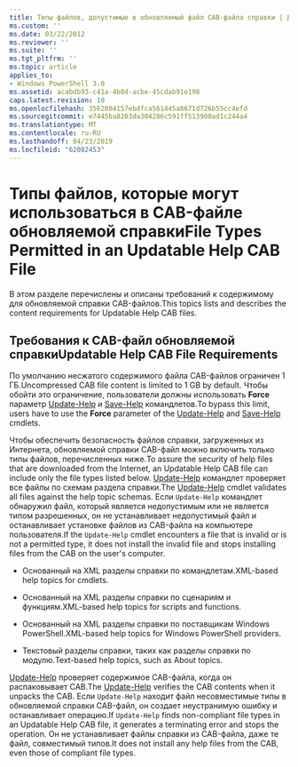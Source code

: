 ```yaml
---
title: Типы файлов, допустимые в обновляемый файл CAB-файла справки | Документация Майкрософт
ms.custom: ''
ms.date: 03/22/2012
ms.reviewer: ''
ms.suite: ''
ms.tgt_pltfrm: ''
ms.topic: article
applies_to:
- Windows PowerShell 3.0
ms.assetid: acabdb93-c41a-4b8d-acbe-45cdab91e198
caps.latest.revision: 10
ms.openlocfilehash: 3562804157ebdfca561445a8671d726b55cc4efd
ms.sourcegitcommit: e7445ba8203da304286c591ff513900ad1c244a4
ms.translationtype: MT
ms.contentlocale: ru-RU
ms.lasthandoff: 04/23/2019
ms.locfileid: "62082453"
---
```

# <a name="file-types-permitted-in-an-updatable-help-cab-file"></a><span data-ttu-id="a42ed-102">Типы файлов, которые могут использоваться в CAB-файле обновляемой справки</span><span class="sxs-lookup"><span data-stu-id="a42ed-102">File Types Permitted in an Updatable Help CAB File</span></span>

<span data-ttu-id="a42ed-103">В этом разделе перечислены и описаны требований к содержимому для обновляемой справки CAB-файлов.</span><span class="sxs-lookup"><span data-stu-id="a42ed-103">This topics lists and describes the content requirements for Updatable Help CAB files.</span></span>

## <a name="updatable-help-cab-file-requirements"></a><span data-ttu-id="a42ed-104">Требования к CAB-файл обновляемой справки</span><span class="sxs-lookup"><span data-stu-id="a42ed-104">Updatable Help CAB File Requirements</span></span>

<span data-ttu-id="a42ed-105">По умолчанию несжатого содержимого файла CAB-файлов ограничен 1 ГБ.</span><span class="sxs-lookup"><span data-stu-id="a42ed-105">Uncompressed CAB file content is limited to 1 GB by default.</span></span> <span data-ttu-id="a42ed-106">Чтобы обойти это ограничение, пользователи должны использовать **Force** параметр [Update-Help](/powershell/module/Microsoft.PowerShell.Core/Update-Help) и [Save-Help](/powershell/module/Microsoft.PowerShell.Core/Save-Help) командлетов.</span><span class="sxs-lookup"><span data-stu-id="a42ed-106">To bypass this limit, users have to use the **Force** parameter of the [Update-Help](/powershell/module/Microsoft.PowerShell.Core/Update-Help) and [Save-Help](/powershell/module/Microsoft.PowerShell.Core/Save-Help) cmdlets.</span></span>

<span data-ttu-id="a42ed-107">Чтобы обеспечить безопасность файлов справки, загруженных из Интернета, обновляемой справки CAB-файл можно включить только типы файлов, перечисленных ниже.</span><span class="sxs-lookup"><span data-stu-id="a42ed-107">To assure the security of help files that are downloaded from the Internet, an Updatable Help CAB file can include only the file types listed below.</span></span> <span data-ttu-id="a42ed-108">[Update-Help](/powershell/module/Microsoft.PowerShell.Core/Update-Help) командлет проверяет все файлы по схемам раздела справки.</span><span class="sxs-lookup"><span data-stu-id="a42ed-108">The [Update-Help](/powershell/module/Microsoft.PowerShell.Core/Update-Help) cmdlet validates all files against the help topic schemas.</span></span> <span data-ttu-id="a42ed-109">Если `Update-Help` командлет обнаружил файл, который является недопустимым или не является типом разрешенных, он не устанавливает недопустимый файл и останавливает установке файлов из CAB-файла на компьютере пользователя.</span><span class="sxs-lookup"><span data-stu-id="a42ed-109">If the `Update-Help` cmdlet encounters a file that is invalid or is not a permitted type, it does not install the invalid file and stops installing files from the CAB on the user's computer.</span></span>

- <span data-ttu-id="a42ed-110">Основанный на XML разделы справки по командлетам.</span><span class="sxs-lookup"><span data-stu-id="a42ed-110">XML-based help topics for cmdlets.</span></span>

- <span data-ttu-id="a42ed-111">Основанный на XML разделы справки по сценариям и функциям.</span><span class="sxs-lookup"><span data-stu-id="a42ed-111">XML-based help topics for scripts and functions.</span></span>

- <span data-ttu-id="a42ed-112">Основанный на XML разделы справки по поставщикам Windows PowerShell.</span><span class="sxs-lookup"><span data-stu-id="a42ed-112">XML-based help topics for Windows PowerShell providers.</span></span>

- <span data-ttu-id="a42ed-113">Текстовый разделы справки, таких как разделы справки по модулю.</span><span class="sxs-lookup"><span data-stu-id="a42ed-113">Text-based help topics, such as About topics.</span></span>

<span data-ttu-id="a42ed-114">[Update-Help](/powershell/module/Microsoft.PowerShell.Core/Update-Help) проверяет содержимое CAB-файла, когда он распаковывает CAB.</span><span class="sxs-lookup"><span data-stu-id="a42ed-114">The [Update-Help](/powershell/module/Microsoft.PowerShell.Core/Update-Help) verifies the CAB contents when it unpacks the CAB.</span></span> <span data-ttu-id="a42ed-115">Если `Update-Help` находит файл несовместимые типы в обновляемой справки CAB-файл, он создает неустранимую ошибку и останавливает операцию.</span><span class="sxs-lookup"><span data-stu-id="a42ed-115">If `Update-Help` finds non-compliant file types in an Updatable Help CAB file, it generates a terminating error and stops the operation.</span></span> <span data-ttu-id="a42ed-116">Он не устанавливает файлы справки из CAB-файла, даже те файл, совместимый типов.</span><span class="sxs-lookup"><span data-stu-id="a42ed-116">It does not install any help files from the CAB, even those of compliant file types.</span></span>